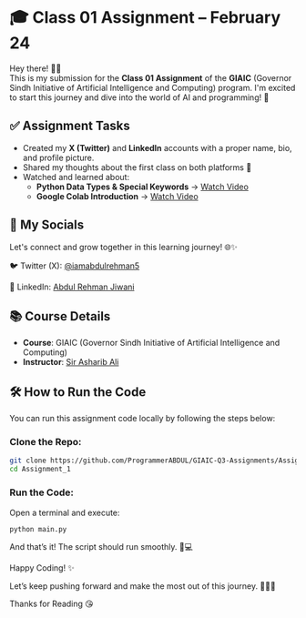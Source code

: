 # 🎓 Class 01 Assignment – February 24

Hey there! 👋🏻  
This is my submission for the **Class 01 Assignment** of the **GIAIC** (Governor Sindh Initiative of Artificial Intelligence and Computing) program. I'm excited to start this journey and dive into the world of AI and programming! 🚀

## ✅ Assignment Tasks

- Created my **X (Twitter)** and **LinkedIn** accounts with a proper name, bio, and profile picture.
- Shared my thoughts about the first class on both platforms 📝
- Watched and learned about:
  - **Python Data Types & Special Keywords** → [Watch Video](https://www.youtube.com/watch?v=rKk8XPLysj8)
  - **Google Colab Introduction** → [Watch Video](https://www.youtube.com/watch?v=bP4JRwapoFc)

## 📱 My Socials
Let's connect and grow together in this learning journey! 🌐✨

🐦 Twitter (X): [@iamabdulrehman5](https://x.com/iamabdulrehman5)

💼 LinkedIn: [Abdul Rehman Jiwani](https://pk.linkedin.com/in/abdul-rehman-jiwani)

## 📚 Course Details

- **Course**: GIAIC (Governor Sindh Initiative of Artificial Intelligence and Computing)  
- **Instructor**: [Sir Asharib Ali](https://github.com/AsharibAli)


## 🛠️ How to Run the Code

You can run this assignment code locally by following the steps below:

### **Clone the Repo:**
```bash
git clone https://github.com/ProgrammerABDUL/GIAIC-Q3-Assignments/Assignment_1
cd Assignment_1
```

### Run the Code:
Open a terminal and execute:

```bash
python main.py
```
And that’s it! The script should run smoothly. 🧠💻

Happy Coding! ✨  

Let’s keep pushing forward and make the most out of this journey. 💪🏻😎

Thanks for Reading 😘